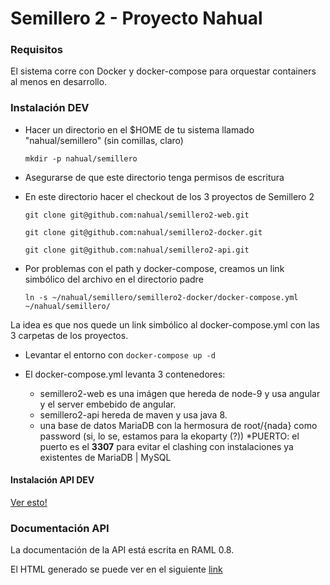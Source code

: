 # Semillero 2 - Proyecto Nahual

### Requisitos

El sistema corre con Docker y docker-compose para orquestar containers al menos en desarrollo.

### Instalación DEV

* Hacer un directorio en el $HOME de tu sistema llamado "nahual/semillero" (sin comillas, claro)

    `mkdir -p nahual/semillero`
* Asegurarse de que este directorio tenga permisos de escritura
* En este directorio hacer el checkout de los 3 proyectos de Semillero 2


    `git clone git@github.com:nahual/semillero2-web.git`
    
    `git clone git@github.com:nahual/semillero2-docker.git`
    
    `git clone git@github.com:nahual/semillero2-api.git`
    
* Por problemas con el path y docker-compose, creamos un link simbólico del archivo en el directorio padre

  
    `ln -s ~/nahual/semillero/semillero2-docker/docker-compose.yml ~/nahual/semillero/`

La idea es que nos quede un link simbólico al docker-compose.yml con las 3 carpetas de los proyectos.
    
* Levantar el entorno con `docker-compose up -d`

* El docker-compose.yml levanta 3 contenedores:
    * semillero2-web es una imágen que hereda de node-9 y usa angular y el server embebido de angular.
    * semillero2-api hereda de maven y usa java 8.
    * una base de datos MariaDB con la hermosura de root/{nada} como password (si, lo se, estamos para la ekoparty (?))
        *PUERTO: el puerto es el __3307__ para evitar el clashing con instalaciones ya existentes de MariaDB | MySQL  
    

#### Instalación API DEV

[Ver esto!](https://github.com/nahual/semillero2-api)

### Documentación API
    
La documentación de la API está escrita en RAML 0.8. 

El HTML generado se puede ver en el siguiente [link](https://rawgit.com/nahual/semillero2-api/development/apiV2.html)





